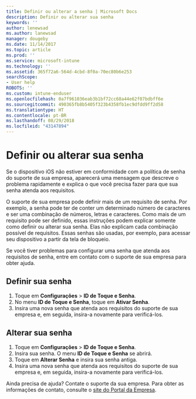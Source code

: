 ```yaml
---
title: Definir ou alterar a senha | Microsoft Docs
description: Definir ou alterar sua senha
keywords: ''
author: lenewsad
ms.author: lanewsad
manager: dougeby
ms.date: 11/14/2017
ms.topic: article
ms.prod: ''
ms.service: microsoft-intune
ms.technology: ''
ms.assetid: 365f72a6-564d-4cbd-8f0a-70ec80b6e253
searchScope:
- User help
ROBOTS: ''
ms.custom: intune-enduser
ms.openlocfilehash: 0a7f961036eab3b1bf72cc68a44e62f07bdbff6e
ms.sourcegitcommit: 490365fb8b5405f323b4358fb1ec9dfdd9ff2d58
ms.translationtype: HT
ms.contentlocale: pt-BR
ms.lasthandoff: 08/29/2018
ms.locfileid: "43147894"
---
```

# <a name="set-or-change-your-passcode"></a>Definir ou alterar sua senha

Se o dispositivo iOS não estiver em conformidade com a política de senha do suporte de sua empresa, aparecerá uma mensagem que descreve o problema rapidamente e explica o que você precisa fazer para que sua senha atenda aos requisitos.

O suporte de sua empresa pode definir mais de um requisito de senha. Por exemplo, a senha pode ter de conter um determinado número de caracteres e ser uma combinação de números, letras e caracteres. Como mais de um requisito pode ser definido, essas instruções podem explicar somente como definir ou alterar sua senha. Elas não explicam cada combinação possível de requisitos. Essas senhas são usadas, por exemplo, para acessar seu dispositivo a partir da tela de bloqueio.

Se você tiver problemas para configurar uma senha que atenda aos requisitos de senha, entre em contato com o suporte de sua empresa para obter ajuda.

## <a name="set-your-passcode"></a>Definir sua senha

1. Toque em **Configurações** > **ID de Toque e Senha**.
2. No menu **ID de Toque e Senha**, toque em **Ativar Senha**.
3. Insira uma nova senha que atenda aos requisitos do suporte de sua empresa e, em seguida, insira-a novamente para verificá-los.

## <a name="change-your-passcode"></a>Alterar sua senha

1. Toque em **Configurações** > **ID de Toque e Senha**.
2. Insira sua senha. O menu **ID de Toque e Senha** se abrirá.
2. Toque em **Alterar Senha** e insira sua senha antiga.
3. Insira uma nova senha que atenda aos requisitos do suporte de sua empresa e, em seguida, insira-a novamente para verificá-los.

Ainda precisa de ajuda? Contate o suporte da sua empresa. Para obter as informações de contato, consulte o [site do Portal da Empresa](https://go.microsoft.com/fwlink/?linkid=2010980).
